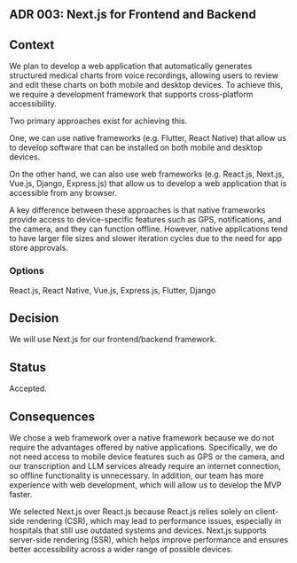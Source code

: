 ## ADR 003: Next.js for Frontend and Backend

## Context
We plan to develop a web application that automatically generates structured medical charts from voice recordings, allowing users to review and edit these charts on both mobile and desktop devices. To achieve this, we require a development framework that supports cross-platform accessibility.

Two primary approaches exist for achieving this. 

One, we can use native frameworks (e.g. Flutter, React Native) that allow us to develop software that can be installed on both mobile and desktop devices.

On the other hand, we can also use web frameworks (e.g. React.js, Next.js, Vue.js, Django, Express.js) that allow us to develop a web application that is accessible from any browser.

A key difference between these approaches is that native frameworks provide access to device-specific features such as GPS, notifications, and the camera, and they can function offline. However, native applications tend to have larger file sizes and slower iteration cycles due to the need for app store approvals.

### Options
React.js, React Native, Vue.js, Express.js, Flutter, Django

## Decision
We will use Next.js for our frontend/backend framework.

## Status
Accepted.

## Consequences
We chose a web framework over a native framework because we do not require the advantages offered by native applications. Specifically, we do not need access to mobile device features such as GPS or the camera, and our transcription and LLM services already require an internet connection, so offline functionality is unnecessary. In addition, our team has more experience with web development, which will allow us to develop the MVP faster. 

We selected Next.js over React.js because React.js relies solely on client-side rendering (CSR), which may lead to performance issues, especially in hospitals that still use outdated systems and devices. Next.js supports server-side rendering (SSR), which helps improve performance and ensures better accessibility across a wider range of possible devices.